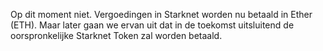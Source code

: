 Op dit moment niet. Vergoedingen in Starknet worden nu betaald in Ether (ETH). Maar later gaan we ervan uit dat in de toekomst uitsluitend de oorspronkelijke Starknet Token zal worden betaald.